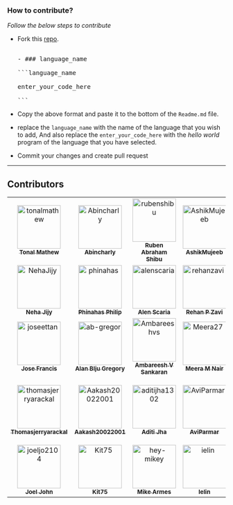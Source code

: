 ### How to contribute?

_Follow the below steps to contribute_

- Fork this [repo](https://github.com/tonalmathew/hello-world-s).

  <pre>

  - ### language_name

  ```language_name

  enter_your_code_here

  ```
  </pre>

- Copy the above format and paste it to the bottom of the `Readme.md` file.

- replace the `language_name` with the name of the language that you wish to add,
And also replace the `enter_your_code_here` with the _hello world_ program of the language that you have selected.

- Commit your changes and create pull request

---

## Contributors

<!--   <img src="https://contributors-img.web.app/image?repo=tonalmathew/hello-worlds" /> -->
<!-- readme: contributors -start -->
<table>
<tr>
    <td align="center">
        <a href="https://github.com/tonalmathew">
            <img src="https://avatars.githubusercontent.com/u/42414575?v=4" width="100;" alt="tonalmathew"/>
            <br />
            <sub><b>Tonal Mathew</b></sub>
        </a>
    </td>
    <td align="center">
        <a href="https://github.com/Abincharly">
            <img src="https://avatars.githubusercontent.com/u/72220715?v=4" width="100;" alt="Abincharly"/>
            <br />
            <sub><b>Abincharly</b></sub>
        </a>
    </td>
    <td align="center">
        <a href="https://github.com/rubenshibu">
            <img src="https://avatars.githubusercontent.com/u/42438480?v=4" width="100;" alt="rubenshibu"/>
            <br />
            <sub><b>Ruben Abraham Shibu</b></sub>
        </a>
    </td>
    <td align="center">
        <a href="https://github.com/AshikMujeeb">
            <img src="https://avatars.githubusercontent.com/u/70641389?v=4" width="100;" alt="AshikMujeeb"/>
            <br />
            <sub><b>AshikMujeeb</b></sub>
        </a>
    </td>
    <td align="center">
        <a href="https://github.com/tania-math280">
            <img src="https://avatars.githubusercontent.com/u/72187768?v=4" width="100;" alt="tania-math280"/>
            <br />
            <sub><b>Tania-math280</b></sub>
        </a>
    </td>
    <td align="center">
        <a href="https://github.com/NasnyNazeer">
            <img src="https://avatars.githubusercontent.com/u/43271094?v=4" width="100;" alt="NasnyNazeer"/>
            <br />
            <sub><b>Nasny Nazeer</b></sub>
        </a>
    </td></tr>
<tr>
    <td align="center">
        <a href="https://github.com/NehaJijy">
            <img src="https://avatars.githubusercontent.com/u/55195395?v=4" width="100;" alt="NehaJijy"/>
            <br />
            <sub><b>Neha Jijy</b></sub>
        </a>
    </td>
    <td align="center">
        <a href="https://github.com/phinahas">
            <img src="https://avatars.githubusercontent.com/u/46859752?v=4" width="100;" alt="phinahas"/>
            <br />
            <sub><b>Phinahas Philip</b></sub>
        </a>
    </td>
    <td align="center">
        <a href="https://github.com/alenscaria">
            <img src="https://avatars.githubusercontent.com/u/63664995?v=4" width="100;" alt="alenscaria"/>
            <br />
            <sub><b>Alen Scaria</b></sub>
        </a>
    </td>
    <td align="center">
        <a href="https://github.com/rehanzavi">
            <img src="https://avatars.githubusercontent.com/u/56704403?v=4" width="100;" alt="rehanzavi"/>
            <br />
            <sub><b>Rehan P Zavi</b></sub>
        </a>
    </td>
    <td align="center">
        <a href="https://github.com/shamilthomas8">
            <img src="https://avatars.githubusercontent.com/u/42699732?v=4" width="100;" alt="shamilthomas8"/>
            <br />
            <sub><b>Shamilthomas8</b></sub>
        </a>
    </td>
    <td align="center">
        <a href="https://github.com/Suchithrapv2000">
            <img src="https://avatars.githubusercontent.com/u/73020212?v=4" width="100;" alt="Suchithrapv2000"/>
            <br />
            <sub><b>Suchithra P V</b></sub>
        </a>
    </td></tr>
<tr>
    <td align="center">
        <a href="https://github.com/joseettan">
            <img src="https://avatars.githubusercontent.com/u/55888369?v=4" width="100;" alt="joseettan"/>
            <br />
            <sub><b>Jose Francis</b></sub>
        </a>
    </td>
    <td align="center">
        <a href="https://github.com/ab-gregor">
            <img src="https://avatars.githubusercontent.com/u/42407218?v=4" width="100;" alt="ab-gregor"/>
            <br />
            <sub><b>Alan BIju Gregory</b></sub>
        </a>
    </td>
    <td align="center">
        <a href="https://github.com/Ambareeshvs">
            <img src="https://avatars.githubusercontent.com/u/49059311?v=4" width="100;" alt="Ambareeshvs"/>
            <br />
            <sub><b>Ambareesh V Sankaran</b></sub>
        </a>
    </td>
    <td align="center">
        <a href="https://github.com/Meera27">
            <img src="https://avatars.githubusercontent.com/u/45309965?v=4" width="100;" alt="Meera27"/>
            <br />
            <sub><b>Meera M Nair</b></sub>
        </a>
    </td>
    <td align="center">
        <a href="https://github.com/rajanyadav857">
            <img src="https://avatars.githubusercontent.com/u/26338257?v=4" width="100;" alt="rajanyadav857"/>
            <br />
            <sub><b>Rajan Kumar Yadav</b></sub>
        </a>
    </td>
    <td align="center">
        <a href="https://github.com/RohanTheProgrammer">
            <img src="https://avatars.githubusercontent.com/u/48507690?v=4" width="100;" alt="RohanTheProgrammer"/>
            <br />
            <sub><b>Rohan</b></sub>
        </a>
    </td></tr>
<tr>
    <td align="center">
        <a href="https://github.com/thomasjerryarackal">
            <img src="https://avatars.githubusercontent.com/u/42430083?v=4" width="100;" alt="thomasjerryarackal"/>
            <br />
            <sub><b>Thomasjerryarackal</b></sub>
        </a>
    </td>
    <td align="center">
        <a href="https://github.com/Aakash20022001">
            <img src="https://avatars.githubusercontent.com/u/70940981?v=4" width="100;" alt="Aakash20022001"/>
            <br />
            <sub><b>Aakash20022001</b></sub>
        </a>
    </td>
    <td align="center">
        <a href="https://github.com/aditijha1302">
            <img src="https://avatars.githubusercontent.com/u/62383312?v=4" width="100;" alt="aditijha1302"/>
            <br />
            <sub><b>Aditi Jha</b></sub>
        </a>
    </td>
    <td align="center">
        <a href="https://github.com/AviParmar">
            <img src="https://avatars.githubusercontent.com/u/69077230?v=4" width="100;" alt="AviParmar"/>
            <br />
            <sub><b>AviParmar</b></sub>
        </a>
    </td>
    <td align="center">
        <a href="https://github.com/Eshi44">
            <img src="https://avatars.githubusercontent.com/u/60118647?v=4" width="100;" alt="Eshi44"/>
            <br />
            <sub><b>Emerald Hamel-Iervolino</b></sub>
        </a>
    </td>
    <td align="center">
        <a href="https://github.com/Tsuyoken">
            <img src="https://avatars.githubusercontent.com/u/52185202?v=4" width="100;" alt="Tsuyoken"/>
            <br />
            <sub><b>Ferdian</b></sub>
        </a>
    </td></tr>
<tr>
    <td align="center">
        <a href="https://github.com/joeljo2104">
            <img src="https://avatars.githubusercontent.com/u/42415617?v=4" width="100;" alt="joeljo2104"/>
            <br />
            <sub><b>Joel John</b></sub>
        </a>
    </td>
    <td align="center">
        <a href="https://github.com/Kit75">
            <img src="https://avatars.githubusercontent.com/u/71965812?v=4" width="100;" alt="Kit75"/>
            <br />
            <sub><b>Kit75</b></sub>
        </a>
    </td>
    <td align="center">
        <a href="https://github.com/hey-mikey">
            <img src="https://avatars.githubusercontent.com/u/40243101?v=4" width="100;" alt="hey-mikey"/>
            <br />
            <sub><b>Mike Armes</b></sub>
        </a>
    </td>
    <td align="center">
        <a href="https://github.com/ielin">
            <img src="https://avatars.githubusercontent.com/u/72682863?v=4" width="100;" alt="ielin"/>
            <br />
            <sub><b>Ielin</b></sub>
        </a>
    </td>
    <td align="center">
        <a href="https://github.com/namita2310">
            <img src="https://avatars.githubusercontent.com/u/51440706?v=4" width="100;" alt="namita2310"/>
            <br />
            <sub><b>Namita2310</b></sub>
        </a>
    </td>
    <td align="center">
        <a href="https://github.com/sachinbir">
            <img src="https://avatars.githubusercontent.com/u/31894261?v=4" width="100;" alt="sachinbir"/>
            <br />
            <sub><b>Sachinbir</b></sub>
        </a>
    </td></tr>
</table>
<!-- readme: contributors -end -->
